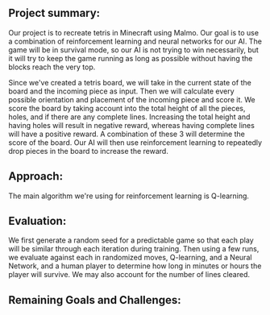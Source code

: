 ## Project summary:

Our project is to recreate tetris in Minecraft using Malmo. Our goal is to use a combination of reinforcement learning and neural networks for our AI. The game will be in survival mode, so our AI is not trying to win necessarily, but it will try to keep the game running as long as possible without having the blocks reach the very top. 

Since we've created a tetris board, we will take in the current state of the board and the incoming piece as input. Then we will calculate every possible orientation and placement of the incoming piece and score it. We score the board by taking account into the total height of all the pieces, holes, and if there are any complete lines. Increasing the total height and having holes will result in negative reward, whereas having complete lines will have a positive reward. A combination of these 3 will determine the score of the board. Our AI will then use reinforcement learning to repeatedly drop pieces in the board to increase the reward.

## Approach:

The main algorithm we're using for reinforcement learning is Q-learning.  

## Evaluation:
We first generate a random seed for a predictable game so that each play will be similar through each iteration during training.  Then using a few runs, we evaluate against each in randomized moves, Q-learning, and a Neural Network, and a human player to determine how long in minutes or hours the player will survive.  We may also account for the number of lines cleared.

## Remaining Goals and Challenges:
